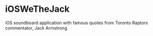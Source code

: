 # iOSWeTheJack
iOS soundboard application with famous quotes from Toronto Raptors commentator, Jack Armstrong
